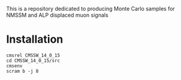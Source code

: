 This is a repository dedicated to producing Monte Carlo samples for NMSSM and ALP displaced muon signals

# Installation
```
cmsrel CMSSW_14_0_15
cd CMSSW_14_0_15/src
cmsenv
scram b -j 8
```
